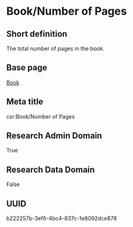 # Book/Number of Pages
## Short definition
The total number of pages in the book.
## Base page
[Book](../../Objects/Book.md)
## Meta title
csr:Book/Number of Pages
## Research Admin Domain
True
## Research Data Domain
False
## UUID
b222257b-3ef6-4bc4-837c-1e8092dce878
